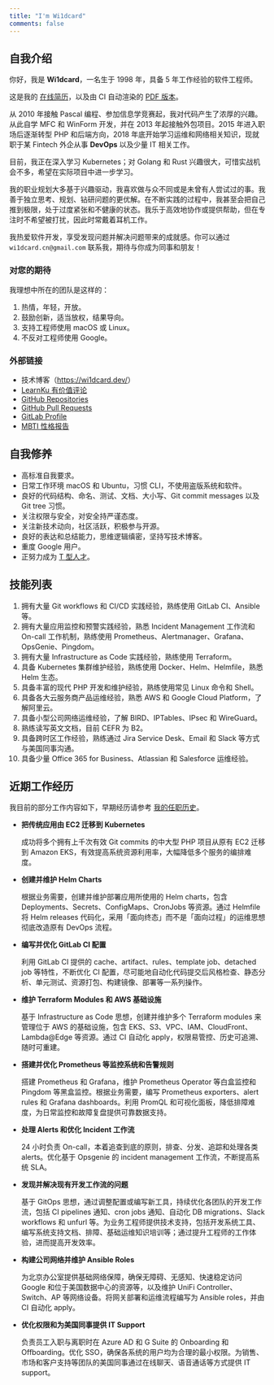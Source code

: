 ```yaml
---
title: "I'm Wi1dcard"
comments: false
---
```


<!--more-->

## 自我介绍

<div class="card">

你好，我是 **Wi1dcard**，一名生于 1998 年，具备 5 年工作经验的软件工程师。

这是我的 [在线简历](https://wi1dcard.dev/resume/)，以及由 CI 自动渲染的 [PDF 版本](https://wi1dcard.dev/resume/Weizhe-Sun-Resume.pdf)。

从 2010 年接触 Pascal 编程、参加信息学竞赛起，我对代码产生了浓厚的兴趣。从此自学 MFC 和 WinForm 开发，并在 2013 年起接触外包项目。2015 年进入职场后逐渐转型 PHP 和后端方向，2018 年底开始学习运维和网络相关知识，现就职于某 Fintech 外企从事 **DevOps** 以及少量 IT 相关工作。

目前，我正在深入学习 Kubernetes；对 Golang 和 Rust 兴趣很大，可惜实战机会不多，希望在实际项目中进一步学习。

我的职业规划大多基于兴趣驱动，我喜欢做与众不同或是未曾有人尝试过的事。我善于独立思考、规划、钻研问题的更优解。在不断实践的过程中，我甚至会把自己推到极限，处于过度紧张和不健康的状态。我乐于高效地协作或提供帮助，但在专注时不希望被打扰，因此时常戴着耳机工作。

我热爱软件开发，享受发现问题并解决问题带来的成就感。你可以通过 `wi1dcard.cn@gmail.com` 联系我，期待与你成为同事和朋友！

</div>

<div class="column-2">

<div class="card">

### 对您的期待

我理想中所在的团队是这样的：

1. 热情，年轻，开放。
2. 鼓励创新，适当放权，结果导向。
3. 支持工程师使用 macOS 或 Linux。
4. 不反对工程师使用 Google。

</div>

<div class="card">

### 外部链接

- 技术博客（<https://wi1dcard.dev/>）
- [LearnKu 有价值评论](https://learnku.com/users/32249/replies)
- [GitHub Repositories](https://github.com/wi1dcard?utf8=%E2%9C%93&tab=repositories&q=&type=source&language=)
- [GitHub Pull Requests](https://github.com/pulls?utf8=%E2%9C%93&q=is%3Apr+sort%3Aupdated-desc+author%3Awi1dcard)
- [GitLab Profile](https://gitlab.com/wi1dcard)
- [MBTI 性格报告](https://www.16personalities.com/ch/intj-%E4%BA%BA%E6%A0%BC)

</div>

</div>

<div class="page-break"></div>

## 自我修养

<div class="card">

- 高标准自我要求。
- 日常工作环境 macOS 和 Ubuntu，习惯 CLI，不使用盗版系统和软件。
- 良好的代码结构、命名、测试、文档、大小写、Git commit messages 以及 Git tree 习惯。
- 关注权限与安全，对安全持严谨态度。
- 关注新技术动向，社区活跃，积极参与开源。
- 良好的表达和总结能力，思维逻辑缜密，坚持写技术博客。
- 重度 Google 用户。
- 正努力成为 [T 型人才](https://en.wikipedia.org/wiki/T-shaped_skills)。

</div>

## 技能列表

<div class="card">

1. 拥有大量 Git workflows 和 CI/CD 实践经验，熟练使用 GitLab CI、Ansible 等。
2. 拥有大量应用监控和预警实践经验，熟悉 Incident Management 工作流和 On-call 工作机制，熟练使用 Prometheus、Alertmanager、Grafana、OpsGenie、Pingdom。
3. 拥有大量 Infrastructure as Code 实践经验，熟练使用 Terraform。
4. 具备 Kubernetes 集群维护经验，熟练使用 Docker、Helm、Helmfile，熟悉 Helm 生态。
5. 具备丰富的现代 PHP 开发和维护经验，熟练使用常见 Linux 命令和 Shell。
6. 具备各大云服务商产品运维经验，熟悉 AWS 和 Google Cloud Platform，了解阿里云。
7. 具备小型公司网络运维经验，了解 BIRD、IPTables、IPsec 和 WireGuard。
8. 熟练读写英文文档，目前 CEFR 为 B2。
9. 具备跨时区工作经验，熟练通过 Jira Service Desk、Email 和 Slack 等方式与美国同事沟通。
10. 具备少量 Office 365 for Business、Atlassian 和 Salesforce 运维经验。

</div>

<div class="page-break"></div>

## 近期工作经历

<div class="card">

我目前的部分工作内容如下，早期经历请参考 [我的任职历史](https://wi1dcard.dev/employment-history/)。

- **把传统应用由 EC2 迁移到 Kubernetes**

  成功将多个拥有上千次有效 Git commits 的中大型 PHP 项目从原有 EC2 迁移到 Amazon EKS，有效提高系统资源利用率，大幅降低多个服务的编排难度。

- **创建并维护 Helm Charts**

  根据业务需要，创建并维护部署应用所使用的 Helm charts，包含 Deployments、Secrets、ConfigMaps、CronJobs 等资源。通过 Helmfile 将 Helm releases 代码化，采用「面向终态」而不是「面向过程」的运维思想彻底改造原有 DevOps 流程。

- **编写并优化 GitLab CI 配置**

  利用 GitLab CI 提供的 cache、artifact、rules、template job、detached job 等特性，不断优化 CI 配置，尽可能地自动化代码提交后风格检查、静态分析、单元测试、资源打包、构建镜像、部署等一系列操作。

- **维护 Terraform Modules 和 AWS 基础设施**

  基于 Infrastructure as Code 思想，创建并维护多个 Terraform modules 来管理位于 AWS 的基础设施，包含 EKS、S3、VPC、IAM、CloudFront、Lambda@Edge 等资源。通过 CI 自动化 apply，权限易管控、历史可追溯、随时可重建。

- **搭建并优化 Prometheus 等监控系统和告警规则**

  搭建 Prometheus 和 Grafana，维护 Prometheus Operator 等白盒监控和 Pingdom 等黑盒监控。根据业务需要，编写 Prometheus exporters、alert rules 和 Grafana dashboards。利用 PromQL 和可视化面板，降低排障难度，为日常监控和故障复盘提供可靠数据支持。

- **处理 Alerts 和优化 Incident 工作流**

  24 小时负责 On-call，本着追查到底的原则，排查、分发、追踪和处理各类 alerts。优化基于 Opsgenie 的 incident management 工作流，不断提高系统 SLA。

- **发现并解决现有开发工作流的问题**

  基于 GitOps 思想，通过调整配置或编写新工具，持续优化各团队的开发工作流，包括 CI pipelines 通知、cron jobs 通知、自动化 DB migrations、Slack workflows 和 unfurl 等。为业务工程师提供技术支持，包括开发系统工具、编写系统支持文档、排障、基础运维知识培训等；通过提升工程师的工作体验，进而提高开发效率。

- **构建公司网络并维护 Ansible Roles**

  为北京办公室提供基础网络保障，确保无障碍、无感知、快速稳定访问 Google 和位于美国数据中心的资源等，以及维护 UniFi Controller、Switch、AP 等网络设备。将网关部署和运维流程编写为 Ansible roles，并由 CI 自动化 apply。

- **优化权限和为美国同事提供 IT Support**

  负责员工入职与离职时在 Azure AD 和 G Suite 的 Onboarding 和 Offboarding。优化 SSO，确保各系统的用户均为合理的最小权限。为销售、市场和客户支持等团队的美国同事通过在线聊天、语音通话等方式提供 IT support。

</div>
